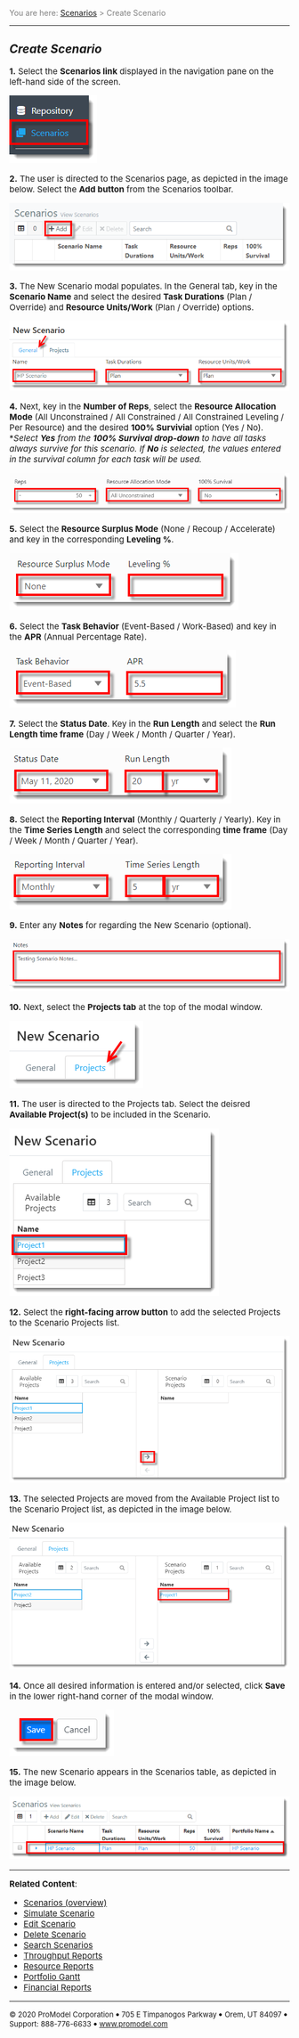 ﻿
<span style="color:grey">
<span style="font-size:14px">

You are here: [Scenarios](C:/_git/ProModelAutodeskEdition/PorfolioSimulator.Help/wwwroot/Help/Docs/Scenarios/Scenarios.md) > Create Scenario

</span>
</span></span>

----
## _**Create Scenario**_ 
<span style="font-size:15px">

**1.** Select the **Scenarios link** displayed in the navigation pane on the left-hand side of the screen.  

![Scenarios Link](ScenariosLink.png "Navigation Pane")

**2.** The user is directed to the Scenarios page, as depicted in the image below. Select the **Add button** from the Scenarios toolbar.

![Add Scenario](AddScenario.png "Scenarios Table - Add Scenario")

**3.** The New Scenario modal populates. In the General tab, key in the **Scenario Name** and select the desired **Task Durations** (Plan / Override) and **Resource Units/Work** (Plan / Override) options.

![New Scenario](GeneralTab.png "New Scenario Modal - General Tab")

**4.** Next, key in the **Number of Reps**, select the **Resource Allocation Mode** (All Unconstrained / All Constrained / All Constrained Leveling / Per Resource) and the desired **100% Survivial** option (Yes / No). **Select **Yes** from the **100% Survival drop-down** to have all tasks always survive for this scenario. If  **No** is selected, the values entered in the survival column for each task will be used.*

![Survival](Reps.png "New Scenario Modal - General Tab")

**5.** Select the **Resource Surplus Mode** (None / Recoup / Accelerate) and key in the corresponding **Leveling %**. 

![Surplus Mode](SurplusMode.png "New Scenario Modal - General Tab")

**6.** Select the **Task Behavior** (Event-Based / Work-Based) and key in the **APR** (Annual Percentage Rate).

![Task Duration](TaskBehavior.png "New Scenario Modal - General Tab")

**7.** Select the **Status Date**. Key in the **Run Length** and select the **Run Length time frame** (Day / Week / Month / Quarter / Year).

![Status Date](StatusDate.png "New Scenario Modal - General Tab")

**8.** Select the **Reporting Interval** (Monthly / Quarterly / Yearly). Key in the **Time Series Length** and select the corresponding **time frame** (Day / Week / Month / Quarter / Year).

![Reporting](ReportingInterval.png "New Scenario Modal - General Tab")

**9.** Enter any **Notes** for regarding the New Scenario (optional).

![Notes](Notes.png "New Scenario Modal - General Tab")

**10.** Next, select the **Projects tab** at the top of the modal window.

![Projects](ProjectsTab.png "New Scenario Modal - Projects Tab")

**11.** The user is directed to the Projects tab. Select the deisred **Available Project(s)** to be included in the Scenario. 

![Available Projects](SelectProject.png "New Scenario Modal - Projects Tab")

**12.** Select the **right-facing arrow button** to add the selected Projects to the Scenario Projects list.

![Arrow](Arrow.png "New Scenario Modal - Projects Tab")

**13.** The selected Projects are moved from the Available Project list to the Scenario Project list, as depicted in the image below.

![Scenario Projects](ScenarioProjects.png "New Scenario Modal - Projects Tab")

**14.** Once all desired information is entered and/or selected, click **Save** in the lower right-hand corner of the modal window.

![Save](Save.png "New Scenario Modal")

**15.** The new Scenario appears in the Scenarios table, as depicted in the image below.

![Scenario Added](ScenarioAdded.png "Updated Scenarios Table")





---

**Related Content**: 
- [Scenarios (overview)](C:/_git/ProModelAutodeskEdition/PorfolioSimulator.Help/wwwroot/Help/Docs/Scenarios/Scenarios.md)
- [Simulate Scenario](C:/_git/ProModelAutodeskEdition/PorfolioSimulator.Help/wwwroot/Help/Docs/Scenarios/RunScenario/RunScenario.md) 
- [Edit Scenario](C:/_git/ProModelAutodeskEdition/PorfolioSimulator.Help/wwwroot/Help/Docs/Scenarios/EditScenario/EditScenario.md)
- [Delete Scenario](C:/_git/ProModelAutodeskEdition/PorfolioSimulator.Help/wwwroot/Help/Docs/Scenarios/DeleteScenario/DeleteScenario.md)
- [Search Scenarios](C:/_git/ProModelAutodeskEdition/PorfolioSimulator.Help/wwwroot/Help/Docs/Scenarios/SearchScenarios/SearchScenarios.md)
- [Throughput Reports](C:/_git/ProModelAutodeskEdition/PorfolioSimulator.Help/wwwroot/Help/Docs/Scenarios/ThroughputReports/ThroughputReports.md)
- [Resource Reports](C:/_git/ProModelAutodeskEdition/PorfolioSimulator.Help/wwwroot/Help/Docs/Scenarios/ResourceReports/ResourceReports.md)
- [Portfolio Gantt](C:/_git/ProModelAutodeskEdition/PorfolioSimulator.Help/wwwroot/Help/Docs/Scenarios/PortfolioGantt/PortfolioGantt.md)
- [Financial Reports](C:/_git/ProModelAutodeskEdition/PorfolioSimulator.Help/wwwroot/Help/Docs/Scenarios/FinancialReports/FinancialReports.md)

</span>

---

<span style="font-size:13px"> &copy; 2020 ProModel Corporation ![dot](dot1.png) 705 E Timpanogos Parkway ![dot](dot1.png) Orem, UT 84097 ![dot](dot1.png) Support: 888-776-6633 ![dot](dot1.png) www.promodel.com</span> 
